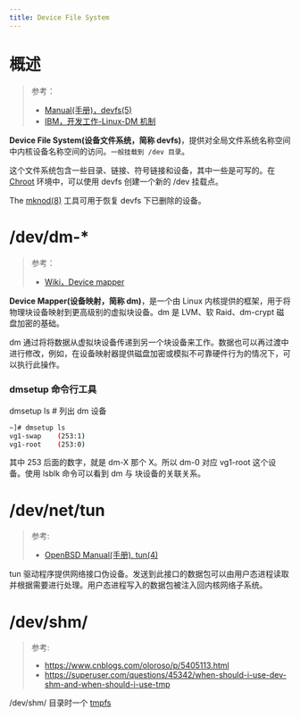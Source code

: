 ```yaml
---
title: Device File System
---
```


# 概述

> 参考：
>
> - [Manual(手册)，devfs(5)](https://man.cx/devfs)
> - [IBM，开发工作-Linux-DM 机制](https://www.ibm.com/developerworks/cn/linux/l-devmapper/index.html)

**Device File System(设备文件系统，简称 devfs)**，提供对全局文件系统名称空间中内核设备名称空间的访问。`一般挂载到 /dev 目录`。

这个文件系统包含一些目录、链接、符号链接和设备，其中一些是可写的。在 [Chroot](/docs/1.操作系统/Linux%20管理/Linux%20系统管理工具/Chroot.md) 环境中，可以使用 devfs 创建一个新的 /dev 挂载点。

The [mknod(8)](<https://man.cx/mknod(8)>) 工具可用于恢复 devfs 下已删除的设备。

# /dev/dm-\*

> 参考：
>
> - [Wiki，Device mapper](https://en.wikipedia.org/wiki/Device_mapper)

**Device Mapper(设备映射，简称 dm)**，是一个由 Linux 内核提供的框架，用于将物理块设备映射到更高级别的虚拟块设备。dm 是 LVM、软 Raid、dm-crypt 磁盘加密的基础。

dm 通过将将数据从虚拟块设备传递到另一个块设备来工作。数据也可以再过渡中进行修改，例如，在设备映射器提供磁盘加密或模拟不可靠硬件行为的情况下，可以执行此操作。

### dmsetup 命令行工具

dmsetup ls # 列出 dm 设备

```bash
~]# dmsetup ls
vg1-swap	(253:1)
vg1-root	(253:0)
```

其中 253 后面的数字，就是 dm-X 那个 X。所以 dm-0 对应 vg1-root 这个设备。使用 lsblk 命令可以看到 dm 与 块设备的关联关系。

# /dev/net/tun

> 参考:
>
> - [OpenBSD Manual(手册), tun(4)](https://man.openbsd.org/tun.4)

tun 驱动程序提供网络接口伪设备。发送到此接口的数据包可以由用户态进程读取并根据需要进行处理。用户态进程写入的数据包被注入回内核网络子系统。

# /dev/shm/

> 参考:
>
> - https://www.cnblogs.com/oloroso/p/5405113.html
> - https://superuser.com/questions/45342/when-should-i-use-dev-shm-and-when-should-i-use-tmp

/dev/shm/ 目录时一个 [tmpfs](/docs/1.操作系统/Kernel/Filesystem/特殊文件系统/tmpfs.md)

